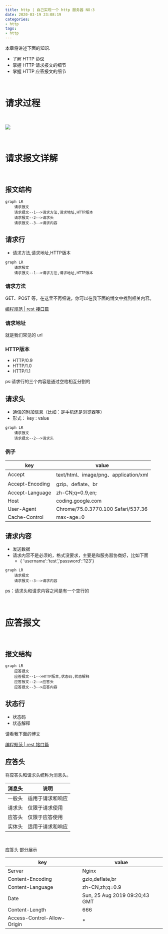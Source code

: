 ```yaml
---
title: http | 自己实现一个 http 服务器 NO:3
date: 2020-03-19 23:08:19
categories:
- http
tags:
- http
---
```

本章将讲述下面的知识.

- 了解 HTTP 协议
- 掌握 HTTP 请求报文的细节
- 掌握 HTTP 应答报文的细节

<!-- more -->

<br/>

# 请求过程

<br/>

![](/images/http/2_0.png)

<br/>

# 请求报文详解

<br/>

## 报文结构

```mermaid
graph LR
    请求报文
    请求报文--1-->请求方法,请求地址,HTTP版本
    请求报文--2-->请求头
    请求报文--3-->请求内容
```

## 请求行

- 请求方法,请求地址,HTTP版本

```mermaid
graph LR
    请求报文
    请求报文--1-->请求方法,请求地址,HTTP版本
```

### 请求方法

GET、POST 等，在这里不再细说，你可以在我下面的博文中找到相关内容。

[编程规范 | rest 接口篇](https://benpaodewoniu.github.io/2020/03/03/standard0/)

### 请求地址

就是我们常见的 url

### HTTP版本

- HTTP/0.9
- HTTP/1.0
- HTTP/1.1

ps:请求行的三个内容是通过空格相互分割的

## 请求头

- 通信的附加信息（比如：是手机还是浏览器等）
- 形式： key : value

```mermaid
graph LR
    请求报文
    请求报文--2-->请求头
```

### 例子

|key|value|
|---|---|
|Accept|text/html、image/png、application/xml|
|Accept-Encoding|gzip、deflate、br|
|Accept-Language|zh-CN;q=0.9,en;|
|Host|coding.google.com|
|User-Agent|Chrome/75.0.3770.100 Safari/537.36|
|Cache-Control|max-age=0|

## 请求内容

- 发送数据
- 请求内容不是必须的，格式没要求，主要是和服务器协商好，比如下面
	- { 'username':'test','password':'123'}

```mermaid
graph LR
    请求报文
    请求报文--3-->请求内容
```

ps：请求头和请求内容之间是有一个空行的

<br/>

# 应答报文

<br/>

## 报文结构

```mermaid
graph LR
    应答报文
    应答报文--1-->HTTP版本,状态码,状态解释
    应答报文--2-->应答头
    应答报文--3-->应答内容
```

## 状态行

- 状态码
- 状态解释

请看我下面的博文

[编程规范 | rest 接口篇](https://benpaodewoniu.github.io/2020/03/03/standard0/)

## 应答头

将应答头和请求头统称为消息头。

|消息头|说明|
|---|---|
|一般头|适用于请求和响应|
|请求头|仅限于请求使用|
|应答头|仅限于应答使用|
|实体头|适用于请求和响应|

<br/>

应答头 部分展示

|key|value|
|---|---|
|Server|Nginx|
|Content-Encoding|gzio,deflate,br|
|Content-Language|zh-CN,zh;q=0.9|
|Date|Sun, 25 Aug 2019 09:20;43 GMT|
|Content-Length|666|
|Access-Control-Allow-Origin|*|